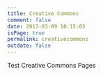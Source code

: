 ```yaml
---
title: Creative Commons
comment: false
date: 2017-03-09 10:15:03
isPage: true
permalink: creativecommons
outdate: false
---
```



Test Creative Commons Pages